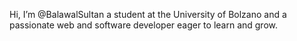 Hi, I’m @BalawalSultan a student at the University of Bolzano and a passionate web and software developer eager to learn and grow.
